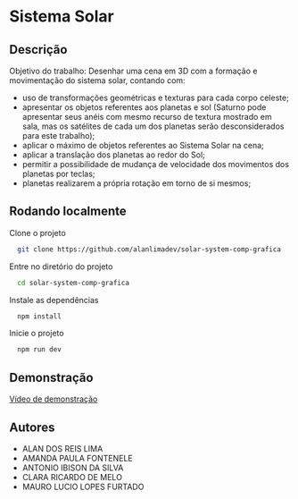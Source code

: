﻿# Sistema Solar

## Descrição

Objetivo do trabalho: Desenhar uma cena em 3D com a formação e
movimentação do sistema solar, contando com:

- uso de transformações geométricas e texturas para cada corpo celeste;
- apresentar os objetos referentes aos planetas e sol (Saturno pode
  apresentar seus anéis com mesmo recurso de textura mostrado em sala, mas os
  satélites de cada um dos planetas serão desconsiderados para este trabalho);
- aplicar o máximo de objetos referentes ao Sistema Solar na cena;
- aplicar a translação dos planetas ao redor do Sol;
- permitir a possibilidade de mudança de velocidade dos movimentos dos
  planetas por teclas;
- planetas realizarem a própria rotação em torno de si mesmos;

## Rodando localmente

Clone o projeto

```bash
  git clone https://github.com/alanlimadev/solar-system-comp-grafica
```

Entre no diretório do projeto

```bash
  cd solar-system-comp-grafica
```

Instale as dependências

```bash
  npm install
```

Inicie o projeto

```bash
  npm run dev
```

## Demonstração

[Vídeo de demonstração](https://www.youtube.com)

## Autores

- ALAN DOS REIS LIMA
- AMANDA PAULA FONTENELE
- ANTONIO IBISON DA SILVA
- CLARA RICARDO DE MELO
- MAURO LUCIO LOPES FURTADO
